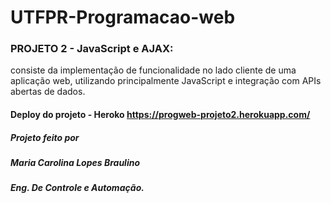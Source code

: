 # UTFPR-Programacao-web

### PROJETO 2 - JavaScript e AJAX:

consiste da implementação de funcionalidade no lado cliente de uma aplicação web, utilizando principalmente JavaScript e integração com APIs abertas de dados.

#### Deploy do projeto - Heroko https://progweb-projeto2.herokuapp.com/ 

##### Projeto feito por

##### Maria Carolina Lopes Braulino

##### Eng. De Controle e Automação.